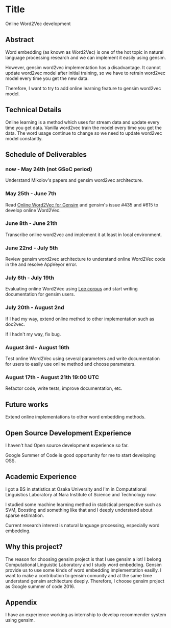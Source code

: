 # Title

Online Word2Vec development

## Abstract

Word embedding (as known as Word2Vec) is one of the hot topic in natural language processing research and we can implement it easily using gensim.

However, gensim word2vec implementation has a disadvantage. It cannot update word2vec model after initial training, so we have to retrain word2vec model every time you get the new data.

Therefore, I want to try to add online learning feature to gensim word2vec model.



## Technical Details

Online learning is a method which uses for stream data and update every time you get data. Vanilla word2vec train the model every time you get the data. The word usage continue to change so we need to update word2vec model constantly.



## Schedule of Deliverables

### now -  May 24th (not GSoC period)

Understand Mikolov's papers and gensim word2vec architecture.



### May 25th -  June 7th



Read [Online Word2Vec for Gensim](http://rutumulkar.com/blog/2015/word2vec/) and gensim's issue #435 and #615 to develop online Word2Vec.

### June 8th - June 21th



Transcribe online word2vec and implement it at least in local environment.



### June 22nd - July 5th



Review gensim word2vec architecture to understand online Word2Vec code in the and resolve AppVeyor error. 



### July 6th - July 19th



Evaluating online Word2Vec using [Lee corpus](http://www.socsci.uci.edu/~mdlee/lee_pincombe_welsh_document.PDF) and start writing documentation for gensim users.



### July 20th - August 2nd

If I had my way, extend online method to other implementation such as doc2vec.

If I hadn't my way, fix bug.



### August 3rd - August 16th

Test online Word2Vec using several parameters and write documentation for users to easily use online method and choose parameters.



### August 17th - August 21th 19:00 UTC



Refactor code, write tests, improve documentation, etc.


## Future works

Extend online implementations to other word embedding methods.



## Open Source Development Experience

I haven't had Open source development experience so far.

Google Summer of Code is good opportunity for me to start developing OSS.



## Academic Experience

I got a BS in statistics at Osaka University and I'm in Computational Linguistics Laboratory at Nara Institute of Science and Technology now.

I studied some machine learning method in statistical perspective such as SVM, Boosting and something like that and I deeply understand about sparse estimation.

Current research interest is natural language processing, especially word embedding.

## Why this project?

The reason for choosing gensim project is that I use gensim a lot!
I belong Computational Linguistic Laboratory and I study word embedding.
Gensim provide us to use some kinds of word embedding implementation easilly.
I want to make a contribution to gensim comunity and at the same time understand gensim architecture deeply.
Therefore, I choose gensim project as Google summer of code 2016.

## Appendix

I have an experience working as internship to develop recommender system using gensim.
